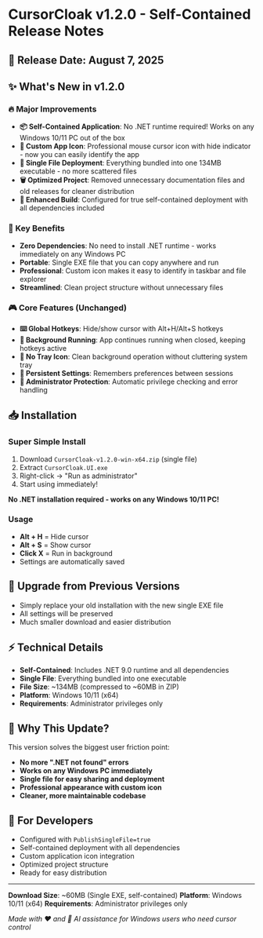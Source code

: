# CursorCloak v1.2.0 - Self-Contained Release Notes

## 🚀 Release Date: August 7, 2025

## ✨ What's New in v1.2.0

### 🔥 Major Improvements
- **📦 Self-Contained Application**: No .NET runtime required! Works on any Windows 10/11 PC out of the box
- **🎨 Custom App Icon**: Professional mouse cursor icon with hide indicator - now you can easily identify the app
- **📁 Single File Deployment**: Everything bundled into one 134MB executable - no more scattered files
- **🗑️ Optimized Project**: Removed unnecessary documentation files and old releases for cleaner distribution
- **🔧 Enhanced Build**: Configured for true self-contained deployment with all dependencies included

### 🎯 Key Benefits
- **Zero Dependencies**: No need to install .NET runtime - works immediately on any Windows PC
- **Portable**: Single EXE file that you can copy anywhere and run
- **Professional**: Custom icon makes it easy to identify in taskbar and file explorer
- **Streamlined**: Clean project structure without unnecessary files

### 🎮 Core Features (Unchanged)
- **⌨️ Global Hotkeys**: Hide/show cursor with Alt+H/Alt+S hotkeys
- **🔄 Background Running**: App continues running when closed, keeping hotkeys active
- **🎯 No Tray Icon**: Clean background operation without cluttering system tray
- **💾 Persistent Settings**: Remembers preferences between sessions
- **🔐 Administrator Protection**: Automatic privilege checking and error handling

## 📥 Installation

### Super Simple Install
1. Download `CursorCloak-v1.2.0-win-x64.zip` (single file)
2. Extract `CursorCloak.UI.exe`
3. Right-click → "Run as administrator"
4. Start using immediately!

**No .NET installation required - works on any Windows 10/11 PC!**

### Usage
- **Alt + H** = Hide cursor
- **Alt + S** = Show cursor
- **Click X** = Run in background
- Settings are automatically saved

## 🔄 Upgrade from Previous Versions
- Simply replace your old installation with the new single EXE file
- All settings will be preserved
- Much smaller download and easier distribution

## ⚡ Technical Details
- **Self-Contained**: Includes .NET 9.0 runtime and all dependencies
- **Single File**: Everything bundled into one executable
- **File Size**: ~134MB (compressed to ~60MB in ZIP)
- **Platform**: Windows 10/11 (x64)
- **Requirements**: Administrator privileges only

## 🎉 Why This Update?
This version solves the biggest user friction point:
- **No more ".NET not found" errors**
- **Works on any Windows PC immediately**
- **Single file for easy sharing and deployment**
- **Professional appearance with custom icon**
- **Cleaner, more maintainable codebase**

## 🔧 For Developers
- Configured with `PublishSingleFile=true`
- Self-contained deployment with all dependencies
- Custom application icon integration
- Optimized project structure
- Ready for easy distribution

---

**Download Size**: ~60MB (Single EXE, self-contained)
**Platform**: Windows 10/11 (x64)
**Requirements**: Administrator privileges only

*Made with ❤️ and 🤖 AI assistance for Windows users who need cursor control*
